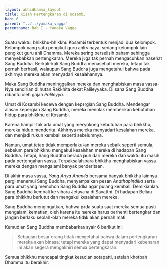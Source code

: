 ```yaml
---
layout: abhidhamma_layout
title: Kisah Pertengkaran di Kosambi
bab: 6
parent: "../../yamaka_vagga"
parentname: Bab I - Yamaka Vagga
---
```


Suatu waktu, bhikkhu-bhikkhu Kosambi terbentuk menjadi dua kelompok. Kelompok yang satu pengikut guru ahli vinaya, sedang kelompok lain pengikut guru ahli Dhamma. Mereka sering berselisih paham sehingga menyebabkan pertengkaran. Mereka juga tak pernah mengacuhkan nasehat Sang Buddha. Berkali-kali Sang Buddha menasehati mereka, tetapi tak pernah berhasil, walaupun Sang Buddha juga mengetahui bahwa pada akhirnya mereka akan menyadari kesalahannya.

Maka Sang Buddha meninggalkan mereka dan menghabiskan masa vassa-Nya sendirian di hutan Rakkhita dekat Palileyyaka. Di sana Sang Buddha dibantu oleh gajah *Palileyya*.

Umat di Kosambi kecewa dengan kepergian Sang Buddha. Mendengar alasan kepergian Sang Buddha, mereka menolak memberikan kebutuhan hidup para bhikkhu di Kosambi.

Karena hampir tak ada umat yang menyokong kebutuhan para bhikkhu, mereka hidup menderita. Akhirnya mereka menyadari kesalahan mereka, dan menjadi rukun kembali seperti sebelumnya.

Namun, umat tetap tidak memperlakukan mereka sebaik seperti semula, sebelum para bhikkhu mengakui kesalahan mereka di hadapan Sang Buddha. Tetapi, Sang Buddha berada jauh dari mereka dan waktu itu masih pada pertengahan vassa. Terpaksalah para bhikkhu menghabiskan vassa mereka dengan mengalami banyak penderitaan.

Di akhir masa vassa, *Yang Ariya Ananda* bersama banyak bhikkhu lainnya pergi menemui Sang Buddha, menyampaikan pesan *Anathapindika* serta para umat yang memohon Sang Buddha agar pulang kembali. Demikianlah. Sang Buddha kembali ke vihara Jetavana di Savatthi. Di hadapan Beliau para bhikkhu berlutut dan mengakui kesalahan mereka.

Sang Buddha mengingatkan, bahwa pada suatu saat mereka semua pasti mengalami kematian, oleh karena itu mereka harus berhenti bertengkar dan jangan berlaku seolah-olah mereka tidak akan pernah mati.

Kemudian Sang Buddha membabarkan syair 6 berikut ini:

> Sebagian besar orang tidak mengetahui bahwa dalam pertengkaran mereka akan binasa; tetapi mereka yang dapat menyadari kebenaran ini akan segera mengakhiri semua pertengkaran.

Semua bhikkhu mencapai tingkat kesucian sotapatti, setelah khotbah Dhamma itu berakhir.